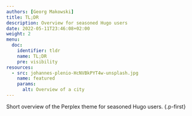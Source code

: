 ```yaml
---
authors: [Georg Makowski]
title: TL;DR
description: Overview for seasoned Hugo users
date: 2022-05-11T23:46:08+02:00 
weight: 2
menu:
  doc:
    identifier: tldr
    name: TL;DR
    pre: visibility
resources: 
  - src: johannes-plenio-HcNVBkPYT4w-unsplash.jpg
    name: featured
    params:
      alt: Overview of a city
---
```


Short overview of the Perplex theme for seasoned Hugo users.
{.p-first} <!--more-->

